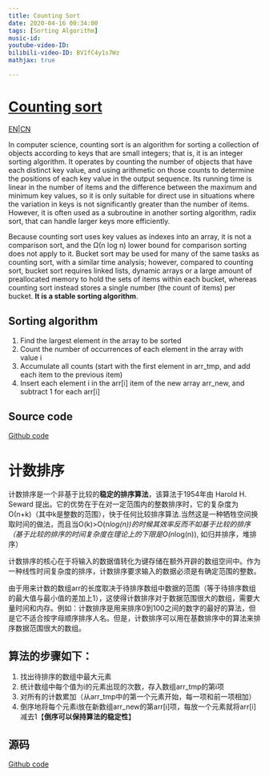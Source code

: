 ```yaml
---
title: Counting Sort
date: 2020-04-16 00:34:00
tags: [Sorting Algorithm]
music-id: 
youtube-video-ID: 
bilibili-video-ID: BV1fC4y1s7Wz
mathjax: true

---
```


# [Counting sort](https://en.wikipedia.org/wiki/Counting_sort)

[EN](#EN)|[CN](#CN)

<span id="EN"> 

In computer science, counting sort is an algorithm for sorting a collection of objects according to keys that are small integers; that is, it is an integer sorting algorithm. It operates by counting the number of objects that have each distinct key value, and using arithmetic on those counts to determine the positions of each key value in the output sequence. Its running time is linear in the number of items and the difference between the maximum and minimum key values, so it is only suitable for direct use in situations where the variation in keys is not significantly greater than the number of items. However, it is often used as a subroutine in another sorting algorithm, radix sort, that can handle larger keys more efficiently.

Because counting sort uses key values as indexes into an array, it is not a comparison sort, and the Ω(n log n) lower bound for comparison sorting does not apply to it. Bucket sort may be used for many of the same tasks as counting sort, with a similar time analysis; however, compared to counting sort, bucket sort requires linked lists, dynamic arrays or a large amount of preallocated memory to hold the sets of items within each bucket, whereas counting sort instead stores a single number (the count of items) per bucket. **It is a stable sorting algorithm**.

## Sorting algorithm

1. Find the largest element in the array to be sorted
2. Count the number of occurrences of each element in the array with value i
3. Accumulate all counts (start with the first element in arr_tmp, and add each item to the previous item)
4. Insert each element i in the arr[i] item of the new array arr_new, and subtract 1 for each arr[i]

## Source code

[Github code](https://github.com/YoTro/Python_repository/blob/master/Sorting_Algorithms/counting_sort.py)

<span id="CN"> 

# 计数排序

计数排序是一个非基于比较的**稳定的排序算法**，该算法于1954年由 Harold H. Seward 提出。它的优势在于在对一定范围内的整数排序时，它的复杂度为Ο(n+k)（其中k是整数的范围），快于任何比较排序算法.当然这是一种牺牲空间换取时间的做法，而且当O(k)>O(n*log(n))的时候其效率反而不如基于比较的排序（基于比较的排序的时间复杂度在理论上的下限是O(n*log(n)), 如归并排序，堆排序）

计数排序的核心在于将输入的数据值转化为键存储在额外开辟的数组空间中。作为一种线性时间复杂度的排序，计数排序要求输入的数据必须是有确定范围的整数。

由于用来计数的数组arr的长度取决于待排序数组中数据的范围（等于待排序数组的最大值与最小值的差加上1），这使得计数排序对于数据范围很大的数组，需要大量时间和内存。例如：计数排序是用来排序0到100之间的数字的最好的算法，但是它不适合按字母顺序排序人名。但是，计数排序可以用在基数排序中的算法来排序数据范围很大的数组。

## 算法的步骤如下：

1. 找出待排序的数组中最大元素
2. 统计数组中每个值为i的元素出现的次数，存入数组arr_tmp的第i项
3. 对所有的计数累加（从arr_tmp中的第一个元素开始，每一项和前一项相加）
4. 倒序地将每个元素i放在新数组arr_new的第arr[i]项，每放一个元素就将arr[i]减去1【**倒序可以保持算法的稳定性**】

## 源码

[Github code](https://github.com/YoTro/Python_repository/blob/master/Sorting_Algorithms/counting_sort.py)
